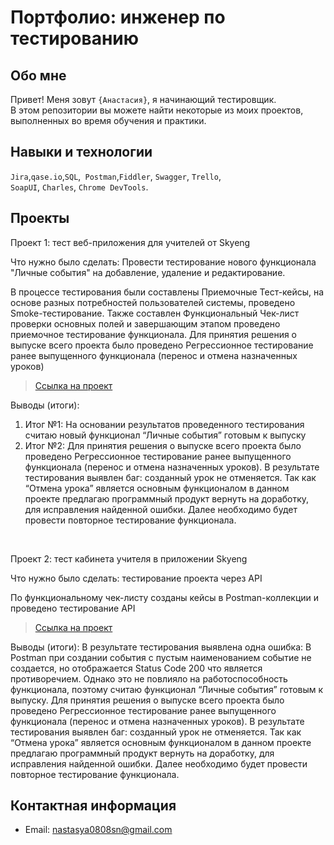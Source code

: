 # Портфолио: инженер по тестированию

## Обо мне 

Привет! Меня зовут ``{Анастасия}``, я начинающий тестировщик. <br>
В этом репозитории вы можете найти некоторые из моих проектов, выполненных во время обучения и практики.
<br>

## Навыки и технологии
``Jira``,``qase.io``,``SQL``,`` Postman``,``Fiddler``, ``Swagger``, ``Trello``, <br>
``SoapUI``,  ``Charles``, ``Chrome DevTools``.




## Проекты

<p> Проект 1: тест веб-приложения для учителей от Skyeng</p>
<p>Что нужно было сделать: Провести тестирование нового функционала "Личные события" на добавление, удаление и редактирование.<p>


<p>В процессе тестирования были составлены Приемочные Тест-кейсы, на основе разных потребностей пользователей системы, проведено Smoke-тестирование. Также составлен Функциональный Чек-лист проверки основных полей и завершающим этапом проведено приемочное тестирование функционала. Для принятия решения о выпуске всего проекта было проведено Регрессионное тестирование ранее выпущенного функционала (перенос и отмена назначенных уроков)<p>

> <a href="https://docs.google.com/document/d/17IRzycoq5fE1MXlgO0nu34MWRm1ASmVGc_b-Iho1UHc/edit?usp=sharing">Ссылка на проект</a>
  
 
 <p>Выводы (итоги):<p>
<ol>
  <li>Итог №1: На основании результатов проведенного тестирования считаю новый функционал “Личные события” готовым  к выпуску</li>
  <li>Итог №2: Для принятия решения о выпуске всего проекта было проведено Регрессионное тестирование ранее выпущенного функционала (перенос и отмена назначенных уроков). В результате тестирования выявлен баг: созданный урок не отменяется. Так как “Отмена урока” является основным функционалом в данном проекте предлагаю программный продукт вернуть на доработку, для исправления найденной ошибки. Далее необходимо будет провести повторное тестирование функционала.</li>
</ol>


<br> 

<p> Проект 2: тест кабинета учителя в приложении Skyeng</p>
<p>Что нужно было сделать: тестирование проекта через API<p>


<p>По функциональному чек-листу созданы кейсы в Postman-коллекции и проведено тестирование API<p>

>  <a href="https://docs.google.com/document/d/15HnPPLlENSDVU6191o2mKFWoMznQofBsYuvPYsimQx0/edit?usp=drive_link">Ссылка на проект</a>
  
 
 <p>Выводы (итоги): В результате тестирования выявлена одна ошибка: В Postman при создании события с пустым наименованием событие не создается, но отображается Status Code 200 что является противоречием. Однако это не повлияло на работоспособность функционала, поэтому считаю функционал “Личные события” готовым  к выпуску. Для принятия решения о выпуске всего проекта было проведено Регрессионное тестирование ранее выпущенного функционала (перенос и отмена назначенных уроков). В результате тестирования выявлен баг: созданный урок не отменяется. Так как “Отмена урока” является основным функционалом в данном проекте предлагаю программный продукт вернуть на доработку, для исправления найденной ошибки. Далее необходимо будет провести повторное тестирование функционала.<p>




## Контактная информация
- Email: nastasya0808sn@gmail.com

